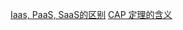 [Iaas, PaaS, SaaS的区别](http://www.ruanyifeng.com/blog/2017/07/iaas-paas-saas.html)
[CAP 定理的含义](http://www.ruanyifeng.com/blog/2018/07/cap.html)